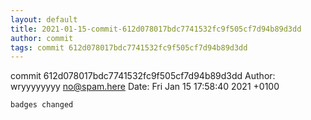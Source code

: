 ```yaml
---
layout: default
title: 2021-01-15-commit-612d078017bdc7741532fc9f505cf7d94b89d3dd
author: commit
tags: commit 612d078017bdc7741532fc9f505cf7d94b89d3dd
---
```


commit 612d078017bdc7741532fc9f505cf7d94b89d3dd
Author: wryyyyyyyy <no@spam.here>
Date:   Fri Jan 15 17:58:40 2021 +0100

    badges changed
